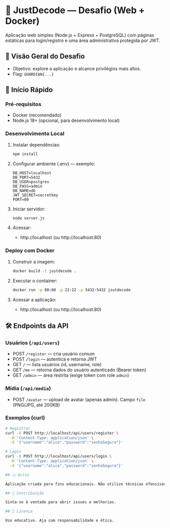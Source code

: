 # 🍔 JustDecode — Desafio (Web + Docker)

Aplicação web simples (Node.js + Express + PostgreSQL) com páginas estáticas para login/registro e uma área administrativa protegida por JWT.

## 🎯 Visão Geral do Desafio

- Objetivo: explore a aplicação e alcance privilégios mais altos.
- Flag: `GUARDIAN{...}`

## 🚀 Início Rápido

### Pré-requisitos
- Docker (recomendado)
- Node.js 18+ (opcional, para desenvolvimento local)

### Desenvolvimento Local

1. Instalar dependências:
   ```bash
   npm install
   ```

2. Configurar ambiente (.env) — exemplo:
   ```env
   DB_HOST=localhost
   DB_PORT=5432
   DB_USER=postgres
   DB_PASS=admin
   DB_NAME=db
   JWT_SECRET=secretkey
   PORT=80
   ```

3. Iniciar servidor:
   ```bash
   node server.js
   ```

4. Acessar:
   - http://localhost (ou http://localhost:80)

### Deploy com Docker

1. Construir a imagem:
   ```bash
   docker build -t justdecode .
   ```

2. Executar o container:
   ```bash
   docker run -p 80:80 -p 22:22 -p 5432:5432 jsutdecode
   ```

3. Acessar a aplicação:
   - http://localhost (ou http://localhost:80)


## 🛠️ Endpoints da API

### Usuários (`/api/users`)
- POST `/register` — cria usuário comum
- POST `/login` — autentica e retorna JWT
- GET `/` — lista usuários (id, username, role)
- GET `/me` — retorna dados do usuário autenticado (Bearer token)
- GET `/admin` — área restrita (exige token com role `admin`)

### Mídia (`/api/media`)
- POST `/avatar` — upload de avatar (apenas admin). Campo `file` (PNG/JPG, até 200KB)

### Exemplos (curl)
```bash
# Registrar
curl -X POST http://localhost/api/users/register \
  -H 'Content-Type: application/json' \
  -d '{"username":"alice","password":"senhaSegura"}'

# Login
curl -X POST http://localhost/api/users/login \
  -H 'Content-Type: application/json' \
  -d '{"username":"alice","password":"senhaSegura"}'

## ⚠️ Aviso

Aplicação criada para fins educacionais. Não utilize técnicas ofensivas fora de ambientes autorizados.

## 🤝 Contribuição

Sinta-se à vontade para abrir issues e melhorias.

## 📄 Licença

Uso educativo. Aja com responsabilidade e ética.
